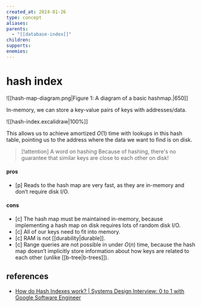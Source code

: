 ```yaml
---
created_at: 2024-01-26
type: concept
aliases: 
parents:
  - "[[database-index]]"
children: 
supports: 
enemies:
---
```


# hash index

![[hash-map-diagram.png|Figure 1: A diagram of a basic hashmap.|650]]

In-memory, we can store a key-value pairs of keys with addresses/data.

![[hash-index.excalidraw|100%]]

This allows us to achieve amortized $O(1)$ time with lookups in this hash table, pointing us to the address where the data we want to find is on disk.

> [!attention] A word on hashing
> Because of hashing, there's no guarantee that similar keys are close to each other on disk!

#### pros

- [p] Reads to the hash map are very fast, as they are in-memory and don’t require disk I/O.

#### cons

- [c] The hash map must be maintained in-memory, because implementing a hash map on disk requires lots of random disk I/O.
- [c] All of our keys need to fit into memory.
- [c] RAM is not [[durability|durable]].
- [c] Range queries are not possible in under $O(n)$ time, because the hash map doesn’t implicitly store information about how keys are related to each other (unlike [[b-tree|b-trees]]).

## references

- [How do Hash Indexes work? | Systems Design Interview: 0 to 1 with Google Software Engineer](https://www.youtube.com/watch?v=I1wQsY-Nh_k)
